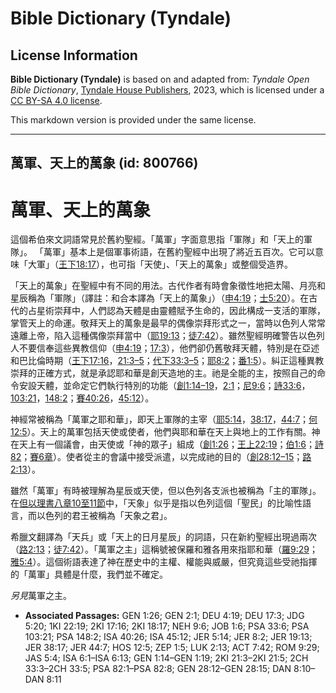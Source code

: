 # Bible Dictionary (Tyndale)

## License Information

**Bible Dictionary (Tyndale)** is based on and adapted from: _Tyndale Open Bible Dictionary_, [Tyndale House Publishers](https://tyndaleopenresources.com/), 2023, which is licensed under a [CC BY-SA 4.0 license](https://creativecommons.org/licenses/by-sa/4.0/legalcode.en).

This markdown version is provided under the same license.



--------------------------------

## 萬軍、天上的萬象 (id: 800766)

萬軍、天上的萬象
========

這個希伯來文詞語常見於舊約聖經。「萬軍」字面意思指「軍隊」和「天上的軍隊」。 「萬軍」基本上是個軍事術語，在舊約聖經中出現了將近五百次。它可以意味「大軍」（[王下18:17](https://ref.ly/2Kgs18:17)），也可指「天使」、「天上的萬象」或整個受造界。

「天上的萬象」在聖經中有不同的用法。古代作者有時會象徵性地把太陽、月亮和星辰稱為「軍隊」（譯註：和合本譯為「天上的萬象」）（[申4:19](https://ref.ly/Deut4:19)；[士5:20](https://ref.ly/Judg5:20)）。在古代的占星術崇拜中，人們認為天體是由靈體賦予生命的，因此構成一支活的軍隊，掌管天上的命運。敬拜天上的萬象是最早的偶像崇拜形式之一，當時以色列人常常遠離上帝，陷入這種偶像崇拜當中（[耶19:13](https://ref.ly/Jer19:13)；[徒7:42](https://ref.ly/Acts7:42)）。雖然聖經明確警告以色列人不要信奉這些異教信仰（[申4:19](https://ref.ly/Deut4:19)；[17:3](https://ref.ly/Deut17:3)），他們卻仍舊敬拜天體，特別是在亞述和巴比倫時期（[王下17:16](https://ref.ly/2Kgs17:16)，[21:3–5](https://ref.ly/2Kgs21:3-2Kgs21:5)；[代下33:3–5](https://ref.ly/2Chr33:3-2Chr33:5)；[耶8:2](https://ref.ly/Jer8:2)；[番1:5](https://ref.ly/Zeph1:5)）。糾正這種異教崇拜的正確方式，就是承認耶和華是創天造地的主。祂是全能的主，按照自己的命令安設天體，並命定它們執行特別的功能（[創1:14–19](https://ref.ly/Gen1:14-Gen1:19)，[2:1](https://ref.ly/Gen2:1)；[尼9:6](https://ref.ly/Neh9:6)；[詩33:6](https://ref.ly/Ps33:6)，[103:21](https://ref.ly/Ps103:21)，[148:2](https://ref.ly/Ps148:2)；[賽40:26](https://ref.ly/Isa40:26)，[45:12](https://ref.ly/Isa45:12)）。

神經常被稱為「萬軍之耶和華」，即天上軍隊的主宰（[耶5:14](https://ref.ly/Jer5:14)，[38:17](https://ref.ly/Jer38:17)，[44:7](https://ref.ly/Jer44:7)；[何12:5](https://ref.ly/Hos12:5)）。天上的萬軍包括天使或使者，他們與耶和華在天上與地上的工作有關。神在天上有一個議會，由天使或「神的眾子」組成（[創1:26](https://ref.ly/Gen1:26)；[王上22:19](https://ref.ly/1Kgs22:19)；[伯1:6](https://ref.ly/Job1:6)；[詩82](https://ref.ly/Ps82:1-Ps82:8)；[賽6章](https://ref.ly/Isa6:1-Isa6:13)）。使者從主的會議中接受派遣，以完成祂的目的（[創28:12–15](https://ref.ly/Gen28:12-Gen28:15)；[路2:13](https://ref.ly/Luke2:13)）。

雖然「萬軍」有時被理解為星辰或天使，但以色列各支派也被稱為「主的軍隊」。在[但以理書八章10至11節](https://ref.ly/Dan8:10-Dan8:11)中，「天象」似乎是指以色列這個「聖民」的比喻性語言，而以色列的君王被稱為「天象之君」。

希臘文翻譯為「天兵」或「天上的日月星辰」的詞語，只在新約聖經出現過兩次（[路2:13](https://ref.ly/Luke2:13)；[徒7:42](https://ref.ly/Acts7:42)）。「萬軍之主」這稱號被保羅和雅各用來指耶和華（[羅9:29](https://ref.ly/Rom9:29)；[雅5:4](https://ref.ly/Jas5:4)）。這個術語表達了神在歷史中的主權、權能與威嚴，但究竟這些受祂指揮的「萬軍」具體是什麼，我們並不確定。

*另見*萬軍之主。

* **Associated Passages:** GEN 1:26; GEN 2:1; DEU 4:19; DEU 17:3; JDG 5:20; 1KI 22:19; 2KI 17:16; 2KI 18:17; NEH 9:6; JOB 1:6; PSA 33:6; PSA 103:21; PSA 148:2; ISA 40:26; ISA 45:12; JER 5:14; JER 8:2; JER 19:13; JER 38:17; JER 44:7; HOS 12:5; ZEP 1:5; LUK 2:13; ACT 7:42; ROM 9:29; JAS 5:4; ISA 6:1–ISA 6:13; GEN 1:14–GEN 1:19; 2KI 21:3–2KI 21:5; 2CH 33:3–2CH 33:5; PSA 82:1–PSA 82:8; GEN 28:12–GEN 28:15; DAN 8:10–DAN 8:11

